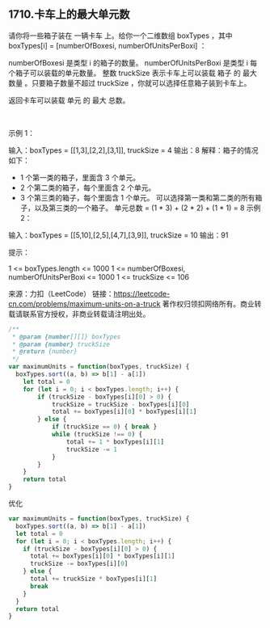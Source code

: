 ## 1710.卡车上的最大单元数

请你将一些箱子装在 一辆卡车 上。给你一个二维数组 boxTypes ，其中 boxTypes[i] = [numberOfBoxesi, numberOfUnitsPerBoxi] ：

numberOfBoxesi 是类型 i 的箱子的数量。
numberOfUnitsPerBoxi 是类型 i 每个箱子可以装载的单元数量。
整数 truckSize 表示卡车上可以装载 箱子 的 最大数量 。只要箱子数量不超过 truckSize ，你就可以选择任意箱子装到卡车上。

返回卡车可以装载 单元 的 最大 总数。

 

示例 1：

输入：boxTypes = [[1,3],[2,2],[3,1]], truckSize = 4
输出：8
解释：箱子的情况如下：
- 1 个第一类的箱子，里面含 3 个单元。
- 2 个第二类的箱子，每个里面含 2 个单元。
- 3 个第三类的箱子，每个里面含 1 个单元。
可以选择第一类和第二类的所有箱子，以及第三类的一个箱子。
单元总数 = (1 * 3) + (2 * 2) + (1 * 1) = 8
示例 2：

输入：boxTypes = [[5,10],[2,5],[4,7],[3,9]], truckSize = 10
输出：91
 

提示：

1 <= boxTypes.length <= 1000
1 <= numberOfBoxesi, numberOfUnitsPerBoxi <= 1000
1 <= truckSize <= 106

来源：力扣（LeetCode）
链接：https://leetcode-cn.com/problems/maximum-units-on-a-truck
著作权归领扣网络所有。商业转载请联系官方授权，非商业转载请注明出处。

```js
/**
 * @param {number[][]} boxTypes
 * @param {number} truckSize
 * @return {number}
 */
var maximumUnits = function(boxTypes, truckSize) {
  boxTypes.sort((a, b) => b[1] - a[1])
    let total = 0
    for (let i = 0; i < boxTypes.length; i++) {
        if (truckSize - boxTypes[i][0] > 0) {
            truckSize = truckSize - boxTypes[i][0]
            total += boxTypes[i][0] * boxTypes[i][1]
        } else {
            if (truckSize == 0) { break }
            while (truckSize !== 0) {
                total += 1 * boxTypes[i][1]
                truckSize -= 1
            }
        }
    }
    return total
}
```

优化
```js
var maximumUnits = function(boxTypes, truckSize) {
  boxTypes.sort((a, b) => b[1] - a[1])
  let total = 0
  for (let i = 0; i < boxTypes.length; i++) {
    if (truckSize - boxTypes[i][0] > 0) {
      total += boxTypes[i][0] * boxTypes[i][1]
      truckSize -= boxTypes[i][0]
    } else {
      total += truckSize * boxTypes[i][1]
      break
    }
  }
  return total
}
```


